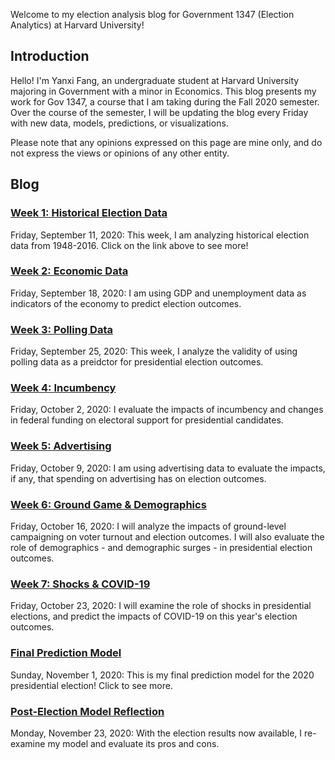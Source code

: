 Welcome to my election analysis blog for Government 1347 (Election Analytics) at Harvard University!

## Introduction
Hello! I'm Yanxi Fang, an undergraduate student at Harvard University majoring in Government with a minor in Economics. This blog presents my work for Gov 1347, a course that I am taking during the Fall 2020 semester. Over the course of the semester, I will be updating the blog every Friday with new data, models, predictions, or visualizations.

Please note that any opinions expressed on this page are mine only, and do not express the views or opinions of any other entity.

## Blog

### [Week 1: Historical Election Data](https://yanxifang.github.io/Gov-1347/2020/09/11/Week-One-Predictions.html)
Friday, September 11, 2020: This week, I am analyzing historical election data from 1948-2016. Click on the link above to see more!

### [Week 2: Economic Data](https://yanxifang.github.io/Gov-1347/2020/09/18/Week-Two-Predictions.html)
Friday, September 18, 2020: I am using GDP and unemployment data as indicators of the economy to predict election outcomes.

### [Week 3: Polling Data](https://yanxifang.github.io/Gov-1347/2020/09/25/Week-Three-Predictions.html)
Friday, September 25, 2020: This week, I analyze the validity of using polling data as a preidctor for presidential election outcomes.

### [Week 4: Incumbency](https://yanxifang.github.io/Gov-1347/2020/10/02/Week-Four-Predictions.html)
Friday, October 2, 2020: I evaluate the impacts of incumbency and changes in federal funding on electoral support for presidential candidates.

### [Week 5: Advertising](https://yanxifang.github.io/Gov-1347/2020/10/09/Week-Five-Predictions.html)
Friday, October 9, 2020: I am using advertising data to evaluate the impacts, if any, that spending on advertising has on election outcomes.

### [Week 6: Ground Game & Demographics](https://yanxifang.github.io/Gov-1347/2020/10/16/Week-Six-Predictions.html)
Friday, October 16, 2020: I will analyze the impacts of ground-level campaigning on voter turnout and election outcomes. I will also evaluate the role of demographics - and demographic surges - in presidential election outcomes.

### [Week 7: Shocks & COVID-19](https://yanxifang.github.io/Gov-1347/2020/10/23/Week-Seven-Predictions.html)
Friday, October 23, 2020: I will examine the role of shocks in presidential elections, and predict the impacts of COVID-19 on this year's election outcomes.

### [Final Prediction Model](https://yanxifang.github.io/Gov-1347/2020/11/01/Final-Prediction-Model.html)
Sunday, November 1, 2020: This is my final prediction model for the 2020 presidential election! Click to see more.

### [Post-Election Model Reflection](https://yanxifang.github.io/Gov-1347/2020/11/23/Model-Reflection.html)
Monday, November 23, 2020: With the election results now available, I re-examine my model and evaluate its pros and cons.
